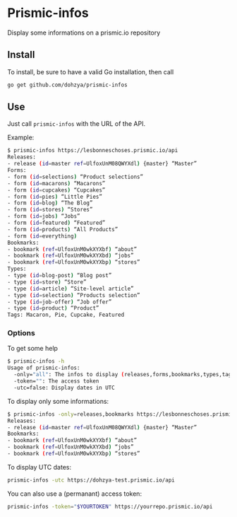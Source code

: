 Prismic-infos
=============

Display some informations on a prismic.io repository

Install
-------

To install, be sure to have a valid Go installation, then call

```bash
go get github.com/dohzya/prismic-infos
```

Use
---

Just call `prismic-infos` with the URL of the API.

Example:

```bash
$ prismic-infos https://lesbonneschoses.prismic.io/api
Releases:
- release (id=master ref=UlfoxUnM08QWYXdl) {master} “Master”
Forms:
- form (id=selections) “Product selections”
- form (id=macarons) “Macarons”
- form (id=cupcakes) “Cupcakes”
- form (id=pies) “Little Pies”
- form (id=blog) “The Blog”
- form (id=stores) “Stores”
- form (id=jobs) “Jobs”
- form (id=featured) “Featured”
- form (id=products) “All Products”
- form (id=everything)
Bookmarks:
- bookmark (ref=UlfoxUnM0wkXYXbf) “about”
- bookmark (ref=UlfoxUnM0wkXYXbd) “jobs”
- bookmark (ref=UlfoxUnM0wkXYXbp) “stores”
Types:
- type (id=blog-post) “Blog post”
- type (id=store) “Store”
- type (id=article) “Site-level article”
- type (id=selection) “Products selection”
- type (id=job-offer) “Job offer”
- type (id=product) “Product”
Tags: Macaron, Pie, Cupcake, Featured
```

### Options

To get some help

```bash
$ prismic-infos -h
Usage of prismic-infos:
  -only="all": The infos to display (releases,forms,bookmarks,types,tags)
  -token="": The access token
  -utc=false: Display dates in UTC
```

To display only some informations:

```bash
$ prismic-infos -only=releases,bookmarks https://lesbonneschoses.prismic.io/api
Releases:
- release (id=master ref=UlfoxUnM08QWYXdl) {master} “Master”
Bookmarks:
- bookmark (ref=UlfoxUnM0wkXYXbf) “about”
- bookmark (ref=UlfoxUnM0wkXYXbd) “jobs”
- bookmark (ref=UlfoxUnM0wkXYXbp) “stores”
```

To display UTC dates:

```bash
prismic-infos -utc https://dohzya-test.prismic.io/api
```

You can also use a (permanant) access token:

```bash
prismic-infos -token="$YOURTOKEN" https://yourrepo.prismic.io/api
```
